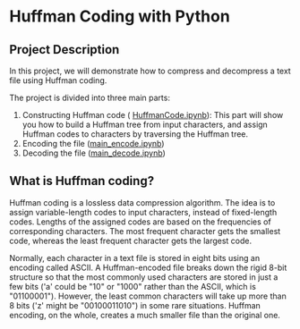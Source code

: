 # Huffman Coding with Python
## Project Description
In this project, we will demonstrate how to compress and decompress a text file using Huffman coding.  

The project is divided into three main parts:

 1.  Constructing Huffman code ( [HuffmanCode.ipynb](https://github.com/ybruce61414/Data-Structures/blob/master/Tree/HuffmanCoding/HuffmanCode.ipynb)):
    This part will show you how to build a Huffman tree from input characters, and assign Huffman codes to characters by traversing the Huffman tree. 
 2.   Encoding the file ([main_encode.ipynb](https://github.com/ybruce61414/Data-Structures/blob/master/Tree/HuffmanCoding/main_encode.ipynb)) 
 3.  Decoding the file ([main_decode.ipynb](https://github.com/ybruce61414/Data-Structures/blob/master/Tree/HuffmanCoding/main_decode.ipynb))

## What is Huffman coding?
Huffman coding is a lossless data compression algorithm. The idea is to assign variable-length codes to input characters, instead of fixed-length codes. Lengths of the assigned codes are based on the frequencies of corresponding characters. The most frequent character gets the smallest code, whereas the least frequent character gets the largest code.

Normally, each character in a text file is stored in eight bits using an encoding called ASCII. A Huffman-encoded file breaks down the rigid 8-bit structure so that the most commonly used characters are stored in just a few bits ('a' could be "10" or "1000" rather than the ASCII, which is "01100001").  However, the least common characters will take up more than 8 bits ('z' might be "00100011010") in some rare situations. Huffman encoding, on the whole, creates a much smaller file than the original one.